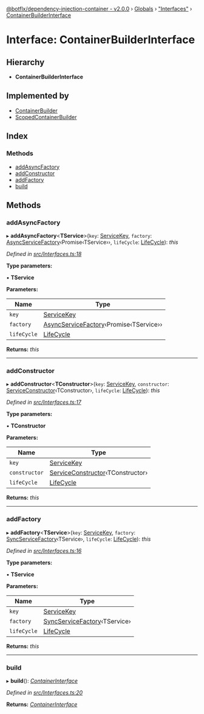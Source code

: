 [@botflx/dependency-injection-container - v2.0.0](../README.md) › [Globals](../globals.md) › ["Interfaces"](../modules/_interfaces_.md) › [ContainerBuilderInterface](_interfaces_.containerbuilderinterface.md)

# Interface: ContainerBuilderInterface

## Hierarchy

* **ContainerBuilderInterface**

## Implemented by

* [ContainerBuilder](../classes/_implementation_container_.containerbuilder.md)
* [ScopedContainerBuilder](../classes/_implementation_scopedcontainer_.scopedcontainerbuilder.md)

## Index

### Methods

* [addAsyncFactory](_interfaces_.containerbuilderinterface.md#addasyncfactory)
* [addConstructor](_interfaces_.containerbuilderinterface.md#addconstructor)
* [addFactory](_interfaces_.containerbuilderinterface.md#addfactory)
* [build](_interfaces_.containerbuilderinterface.md#build)

## Methods

###  addAsyncFactory

▸ **addAsyncFactory**<**TService**>(`key`: [ServiceKey](../modules/_interfaces_.md#servicekey), `factory`: [AsyncServiceFactory](../modules/_interfaces_.md#asyncservicefactory)‹Promise‹TService››, `lifeCycle`: [LifeCycle](../enums/_interfaces_.lifecycle.md)): *this*

*Defined in [src/Interfaces.ts:18](https://github.com/botflux/dependency-injection-container/blob/bd86576/packages/DIContainer/src/Interfaces.ts#L18)*

**Type parameters:**

▪ **TService**

**Parameters:**

Name | Type |
------ | ------ |
`key` | [ServiceKey](../modules/_interfaces_.md#servicekey) |
`factory` | [AsyncServiceFactory](../modules/_interfaces_.md#asyncservicefactory)‹Promise‹TService›› |
`lifeCycle` | [LifeCycle](../enums/_interfaces_.lifecycle.md) |

**Returns:** *this*

___

###  addConstructor

▸ **addConstructor**<**TConstructor**>(`key`: [ServiceKey](../modules/_interfaces_.md#servicekey), `constructor`: [ServiceConstructor](../modules/_interfaces_.md#serviceconstructor)‹TConstructor›, `lifeCycle`: [LifeCycle](../enums/_interfaces_.lifecycle.md)): *this*

*Defined in [src/Interfaces.ts:17](https://github.com/botflux/dependency-injection-container/blob/bd86576/packages/DIContainer/src/Interfaces.ts#L17)*

**Type parameters:**

▪ **TConstructor**

**Parameters:**

Name | Type |
------ | ------ |
`key` | [ServiceKey](../modules/_interfaces_.md#servicekey) |
`constructor` | [ServiceConstructor](../modules/_interfaces_.md#serviceconstructor)‹TConstructor› |
`lifeCycle` | [LifeCycle](../enums/_interfaces_.lifecycle.md) |

**Returns:** *this*

___

###  addFactory

▸ **addFactory**<**TService**>(`key`: [ServiceKey](../modules/_interfaces_.md#servicekey), `factory`: [SyncServiceFactory](../modules/_interfaces_.md#syncservicefactory)‹TService›, `lifeCycle`: [LifeCycle](../enums/_interfaces_.lifecycle.md)): *this*

*Defined in [src/Interfaces.ts:16](https://github.com/botflux/dependency-injection-container/blob/bd86576/packages/DIContainer/src/Interfaces.ts#L16)*

**Type parameters:**

▪ **TService**

**Parameters:**

Name | Type |
------ | ------ |
`key` | [ServiceKey](../modules/_interfaces_.md#servicekey) |
`factory` | [SyncServiceFactory](../modules/_interfaces_.md#syncservicefactory)‹TService› |
`lifeCycle` | [LifeCycle](../enums/_interfaces_.lifecycle.md) |

**Returns:** *this*

___

###  build

▸ **build**(): *[ContainerInterface](_interfaces_.containerinterface.md)*

*Defined in [src/Interfaces.ts:20](https://github.com/botflux/dependency-injection-container/blob/bd86576/packages/DIContainer/src/Interfaces.ts#L20)*

**Returns:** *[ContainerInterface](_interfaces_.containerinterface.md)*

